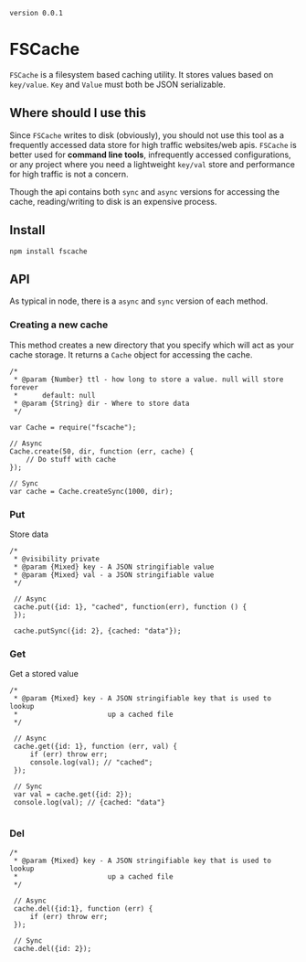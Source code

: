 `version 0.0.1`

# FSCache
`FSCache` is a filesystem based caching utility. It stores values based on `key/value`. `Key` and `Value` must both be JSON serializable.

## Where should I use this
Since `FSCache` writes to disk (obviously), you should not use this tool as a frequently accessed data store for high traffic websites/web apis. `FSCache` is better used for **command line tools**, infrequently accessed configurations, or any project where you need a lightweight `key/val` store and performance for high traffic is not a concern.

Though the api contains both `sync` and `async` versions for accessing the cache, reading/writing to disk is an expensive process.

## Install

`npm install fscache`


## API
As typical in node, there is a `async` and `sync` version of each method.

### Creating a new cache
This method creates a new directory that you specify which will act as your cache storage.
It returns a `Cache` object for accessing the cache.

```
/*
 * @param {Number} ttl - how long to store a value. null will store forever
 *		default: null
 * @param {String} dir - Where to store data
 */

var Cache = require("fscache");

// Async
Cache.create(50, dir, function (err, cache) {
	// Do stuff with cache	
});

// Sync
var cache = Cache.createSync(1000, dir);
```

### Put
Store data

```
/*
 * @visibility private
 * @param {Mixed} key - A JSON stringifiable value 
 * @param {Mixed} val - a JSON stringifiable value
 */
 
 // Async
 cache.put({id: 1}, "cached", function(err), function () {
 });
 
 cache.putSync({id: 2}, {cached: "data"});
```

### Get
Get a stored value

```
/*
 * @param {Mixed} key - A JSON stringifiable key that is used to lookup
 *                      up a cached file
 */
 
 // Async
 cache.get({id: 1}, function (err, val) {
     if (err) throw err;
     console.log(val); // "cached";
 });
 
 // Sync
 var val = cache.get({id: 2});
 console.log(val); // {cached: "data"}
 
```

### Del

```
/*
 * @param {Mixed} key - A JSON stringifiable key that is used to lookup
 *                      up a cached file
 */
 
 // Async
 cache.del({id:1}, function (err) {
     if (err) throw err;
 });
 
 // Sync
 cache.del({id: 2});
```